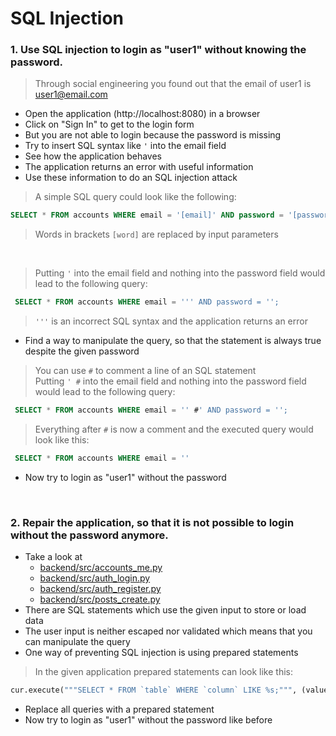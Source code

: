 # SQL Injection

### 1. Use SQL injection to login as "user1" without knowing the password.
> Through social engineering you found out that the email of user1 is user1@email.com
- Open the application (http://localhost:8080) in a browser
- Click on "Sign In" to get to the login form
- But you are not able to login because the password is missing
- Try to insert SQL syntax like `'` into the email field
- See how the application behaves
- The application returns an error with useful information
- Use these information to do an SQL injection attack
> A simple SQL query could look like the following:
```sql
SELECT * FROM accounts WHERE email = '[email]' AND password = '[password]';
```
> Words in brackets `[word]` are replaced by input parameters 
<br/>

> Putting `'` into the email field and nothing into the password field would lead to the following query:
```sql
 SELECT * FROM accounts WHERE email = ''' AND password = '';
```
> `'''` is an incorrect SQL syntax and the application returns an error
- Find a way to manipulate the query, so that the statement is always true despite the given password
> You can use `#` to comment a line of an SQL statement <br/>
> Putting `' #` into the email field and nothing into the password field would lead to the following query:
```sql
 SELECT * FROM accounts WHERE email = '' #' AND password = '';
```
> Everything after `#` is now a comment and the executed query would look like this:
```sql
 SELECT * FROM accounts WHERE email = ''
```

- Now try to login as "user1" without the password

<br/>

### 2. Repair the application, so that it is not possible to login without the password anymore.

- Take a look at 
    - [backend/src/accounts_me.py](../backend/src/accounts_me.py)
    - [backend/src/auth_login.py](../backend/src/auth_login.py)
    - [backend/src/auth_register.py](../backend/src/auth_register.py)
    - [backend/src/posts_create.py](../backend/src/posts_create.py)
- There are SQL statements which use the given input to store or load data
- The user input is neither escaped nor validated which means that you can manipulate the query
- One way of preventing SQL injection is using prepared statements
> In the given application prepared statements can look like this:
```python
cur.execute("""SELECT * FROM `table` WHERE `column` LIKE %s;""", (value))
```

- Replace all queries with a prepared statement 
- Now try to login as "user1" without the password like before